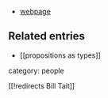 

* [webpage](http://home.uchicago.edu/~wwtx/)

## Related entries

* [[propositions as types]]

category: people

[[!redirects Bill Tait]]
